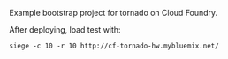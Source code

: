 Example bootstrap project for tornado on Cloud Foundry.

After deploying, load test with:

```
siege -c 10 -r 10 http://cf-tornado-hw.mybluemix.net/
```
